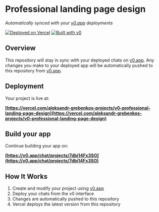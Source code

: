 # Professional landing page design

*Automatically synced with your [v0.app](https://v0.app) deployments*

[![Deployed on Vercel](https://img.shields.io/badge/Deployed%20on-Vercel-black?style=for-the-badge&logo=vercel)](https://vercel.com/aleksandr-grebenkos-projects/v0-professional-landing-page-design)
[![Built with v0](https://img.shields.io/badge/Built%20with-v0.app-black?style=for-the-badge)](https://v0.app/chat/projects/7dbi14Fx3SO)

## Overview

This repository will stay in sync with your deployed chats on [v0.app](https://v0.app).
Any changes you make to your deployed app will be automatically pushed to this repository from [v0.app](https://v0.app).

## Deployment

Your project is live at:

**[https://vercel.com/aleksandr-grebenkos-projects/v0-professional-landing-page-design](https://vercel.com/aleksandr-grebenkos-projects/v0-professional-landing-page-design)**

## Build your app

Continue building your app on:

**[https://v0.app/chat/projects/7dbi14Fx3SO](https://v0.app/chat/projects/7dbi14Fx3SO)**

## How It Works

1. Create and modify your project using [v0.app](https://v0.app)
2. Deploy your chats from the v0 interface
3. Changes are automatically pushed to this repository
4. Vercel deploys the latest version from this repository
